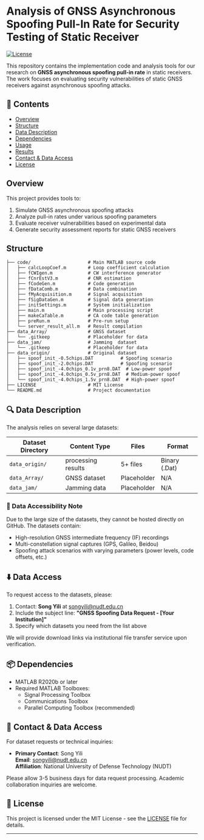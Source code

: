 # Analysis of GNSS Asynchronous Spoofing Pull-In Rate for Security Testing of Static Receiver

[![License](https://img.shields.io/badge/License-MIT-blue.svg)](LICENSE)

This repository contains the implementation code and analysis tools for our research on **GNSS asynchronous spoofing pull-in rate** in static receivers. The work focuses on evaluating security vulnerabilities of static GNSS receivers against asynchronous spoofing attacks.

## 📌 Contents
- [Overview](#overview)
- [Structure](#actual-code-structure)
- [Data Description](#-data-description)
- [Dependencies](#-dependencies)
- [Usage](#-usage)
- [Results](#-results)
- [Contact & Data Access](#-contact--data-access)
- [License](#-license)

## Overview
This project provides tools to:
1. Simulate GNSS asynchronous spoofing attacks
2. Analyze pull-in rates under various spoofing parameters
3. Evaluate receiver vulnerabilities based on experimental data
4. Generate security assessment reports for static GNSS receivers

## Structure
```
├── code/                     # Main MATLAB source code
│   ├── calcLoopCoef.m        # Loop coefficient calculation
│   ├── fCWIgen.m             # CW interference generator
│   ├── fCnrEstV3.m           # CNR estimation
│   ├── fCodeGen.m            # Code generation
│   ├── fDataComb.m           # Data combination
│   ├── fMyAcquisition.m      # Signal acquisition
│   ├── fSigDataGen.m         # Signal data generation
│   ├── initSettings.m        # System initialization
│   ├── main.m                # Main processing script
│   ├── makeCaTable.m         # CA code table generation
│   ├── preRun.m              # Pre-run setup
│   └── server_result_all.m   # Result compilation
├── data_Array/               # GNSS dataset
│   └── .gitkeep              # Placeholder for data
├── data_jam/                 # Jamming  dataset
│   └── .gitkeep              # Placeholder for data
├── data_origin/              # Original dataset 
│   ├── spoof_init_-0.5chips.DAT          # Spoofing scenario
│   ├── spoof_init_-2.0chips.DAT          # Spoofing scenario
│   ├── spoof_init_-4.0chips_0.1v_prn8.DAT  # Low-power spoof
│   ├── spoof_init_-4.0chips_0.5v_prn8.DAT  # Medium-power spoof
│   └── spoof_init_-4.0chips_1.5v_prn8.DAT  # High-power spoof
├── LICENSE                   # MIT License
└── README.md                 # Project documentation
```

## 🔍 Data Description
The analysis relies on several large datasets:

| Dataset Directory | Content Type | Files | Format |
|-------------------|-------------|-------|--------|
| `data_origin/` | processing results | 5+ files | Binary (.Dat) |
| `data_Array/` | GNSS dataset | Placeholder | N/A |
| `data_jam/` | Jamming data | Placeholder | N/A |

### 🚫 Data Accessibility Note
Due to the large size of the datasets, they cannot be hosted directly on GitHub. The datasets contain:
- High-resolution GNSS intermediate frequency (IF) recordings
- Multi-constellation signal captures (GPS, Galileo, Beidou)
- Spoofing attack scenarios with varying parameters (power levels, code offsets, etc.)

## ⬇️ Data Access
To request access to the datasets, please:
1. Contact: **Song Yili** at [songyili@nudt.edu.cn](mailto:songyili@nudt.edu.cn)
2. Include the subject line: **"GNSS Spoofing Data Request - [Your Institution]"**
3. Specify which datasets you need from the list above

We will provide download links via institutional file transfer service upon verification.

## 📦 Dependencies
- MATLAB R2020b or later
- Required MATLAB Toolboxes:
  - Signal Processing Toolbox
  - Communications Toolbox
  - Parallel Computing Toolbox (recommended)



## 🤝 Contact & Data Access
For dataset requests or technical inquiries:
- **Primary Contact**: Song Yili  
  **Email**: [songyili@nudt.edu.cn](mailto:songyili@nudt.edu.cn)  
  **Affiliation**: National University of Defense Technology (NUDT)

Please allow 3-5 business days for data request processing. Academic collaboration inquiries are welcome.

## 📜 License
This project is licensed under the MIT License - see the [LICENSE](LICENSE) file for details.

---
